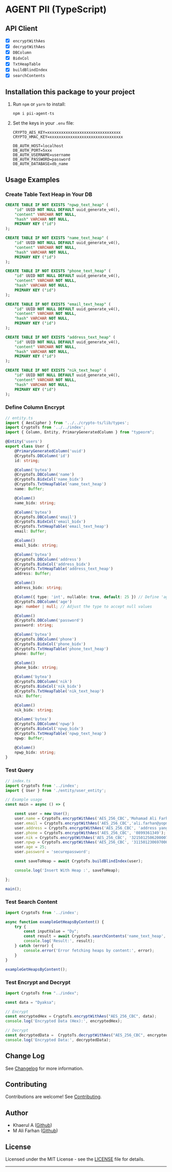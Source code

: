 # AGENT PII (TypeScript)

## API Client
- [x] `encryptWithAes`
- [x] `decryptWithAes`
- [x] `DBColumn`
- [x] `BidxCol`
- [x] `TxtHeapTable`
- [x] `buildBlindIndex`
- [x] `searchContents`

## Installation this package to your project

1. Run `npm` or `yarn` to install:
    ```
    npm i pii-agent-ts
    ```

2. Set the keys in your `.env` file:
    ```
	CRYPTO_AES_KEY=xxxxxxxxxxxxxxxxxxxxxxxxxxxxxxxx
	CRYPTO_HMAC_KEY=xxxxxxxxxxxxxxxxxxxxxxxxxxxxxxxx

	DB_AUTH_HOST=localhost
	DB_AUTH_PORT=5xxx
	DB_AUTH_USERNAME=username
	DB_AUTH_PASSWORD=password
	DB_AUTH_DATABASE=db_name
    ```

## Usage Examples
### Create Table Text Heap in Your DB

```sql
CREATE TABLE IF NOT EXISTS "npwp_text_heap" (
	"id" UUID NOT NULL DEFAULT uuid_generate_v4(),
	"content" VARCHAR NOT NULL,
	"hash" VARCHAR NOT NULL,
	PRIMARY KEY ("id")
);

CREATE TABLE IF NOT EXISTS "name_text_heap" (
	"id" UUID NOT NULL DEFAULT uuid_generate_v4(),
	"content" VARCHAR NOT NULL,
	"hash" VARCHAR NOT NULL,
	PRIMARY KEY ("id")
);

CREATE TABLE IF NOT EXISTS "phone_text_heap" (
	"id" UUID NOT NULL DEFAULT uuid_generate_v4(),
	"content" VARCHAR NOT NULL,
	"hash" VARCHAR NOT NULL,
	PRIMARY KEY ("id")
);

CREATE TABLE IF NOT EXISTS "email_text_heap" (
	"id" UUID NOT NULL DEFAULT uuid_generate_v4(),
	"content" VARCHAR NOT NULL,
	"hash" VARCHAR NOT NULL,
	PRIMARY KEY ("id")
);

CREATE TABLE IF NOT EXISTS "address_text_heap" (
	"id" UUID NOT NULL DEFAULT uuid_generate_v4(),
	"content" VARCHAR NOT NULL,
	"hash" VARCHAR NOT NULL,
	PRIMARY KEY ("id")
);

CREATE TABLE IF NOT EXISTS "nik_text_heap" (
	"id" UUID NOT NULL DEFAULT uuid_generate_v4(),
	"content" VARCHAR NOT NULL,
	"hash" VARCHAR NOT NULL,
	PRIMARY KEY ("id")
);

```

### Define Column Encrypt

```typescript
// entity.ts
import { AesCipher } from '../../crypto-ts/lib/types';
import CryptoTs from '../../index';
import { Column, Entity, PrimaryGeneratedColumn } from "typeorm";

@Entity('users')
export class User {
    @PrimaryGeneratedColumn('uuid')
    @CryptoTs.DBColumn('id')
    id: string;

    @Column('bytea')
    @CryptoTs.DBColumn('name')
    @CryptoTs.BidxCol('name_bidx')
    @CryptoTs.TxtHeapTable('name_text_heap')
    name: Buffer;

    @Column()
    name_bidx: string;

    @Column('bytea')
    @CryptoTs.DBColumn('email')
    @CryptoTs.BidxCol('email_bidx')
    @CryptoTs.TxtHeapTable('email_text_heap')
    email: Buffer;

    @Column()
    email_bidx: string;

    @Column('bytea')
    @CryptoTs.DBColumn('address')
    @CryptoTs.BidxCol('address_bidx')
    @CryptoTs.TxtHeapTable('address_text_heap')
    address: Buffer;

    @Column()
    address_bidx: string;

    @Column({ type: 'int', nullable: true, default: 25 }) // Define 'age' column as nullable
    @CryptoTs.DBColumn('age')
    age: number | null; // Adjust the type to accept null values

    @Column()
    @CryptoTs.DBColumn('password')
    password: string;

	@Column('bytea')
    @CryptoTs.DBColumn('phone')
    @CryptoTs.BidxCol('phone_bidx')
    @CryptoTs.TxtHeapTable('phone_text_heap')
    phone: Buffer;

    @Column()
    phone_bidx: string;

    @Column('bytea')
    @CryptoTs.DBColumn('nik')
    @CryptoTs.BidxCol('nik_bidx')
    @CryptoTs.TxtHeapTable('nik_text_heap')
    nik: Buffer;

    @Column()
    nik_bidx: string;

    @Column('bytea')
    @CryptoTs.DBColumn('npwp')
    @CryptoTs.BidxCol('npwp_bidx')
    @CryptoTs.TxtHeapTable('npwp_text_heap')
    npwp: Buffer;

    @Column()
    npwp_bidx: string;
}
```

### Test Query

```typescript
// index.ts
import CryptoTs from '../index';
import { User } from './entity/user_entity';

// Example usage
const main = async () => {

	const user = new User();
    user.name = CryptoTs.encryptWithAes('AES_256_CBC','Mohamad Ali Farhan');
    user.email = CryptoTs.encryptWithAes('AES_256_CBC','ali.farhan@yopmail.com');
    user.address = CryptoTs.encryptWithAes('AES_256_CBC', 'address yang rahasia');
	user.phone = CryptoTs.encryptWithAes('AES_256_CBC', '0899361349');
    user.nik = CryptoTs.encryptWithAes('AES_256_CBC', '3215012506200007');
    user.npwp = CryptoTs.encryptWithAes('AES_256_CBC', '311501230697000');
    user.age = 25;
    user.password = 'securepassword';

    const saveToHeap = await CryptoTs.buildBlindIndex(user);

	console.log('Insert With Heap :', saveToHeap);

};

main();
```

### Test Search Content

```typescript
import CryptoTs from '../index';

async function exampleGetHeapsByContent() {
	try {
        const inputValue = "Dy";
        const result = await CryptoTs.searchContents('name_text_heap', {content: inputValue});
        console.log('Result:', result);
    } catch (error) {
        console.error('Error fetching heaps by content:', error);
    }
}

exampleGetHeapsByContent();
```

### Test Encrypt and Decrypt

```typescript
import CryptoTs from "../index";

const data = "Dyaksa";

// Encrypt
const encryptedHex = CryptoTs.encryptWithAes("AES_256_CBC", data);
console.log('Encrypted Data (Hex):', encryptedHex);

// Decrypt
const decryptedData =  CryptoTs.decryptWithAes("AES_256_CBC", encryptedHex.Value);
console.log('Encrypted Data:', decryptedData);
```


## Change Log

See [Changelog](CHANGELOG.md) for more information.

## Contributing

Contributions are welcome! See [Contributing](CONTRIBUTING.md).

## Author

- Khaerul A ([Github](https://github.com/kadzany))
- M Ali Farhan ([Github](https://github.com/Alfahan))

## License

Licensed under the MIT License - see the [LICENSE](LICENSE) file for details.

---